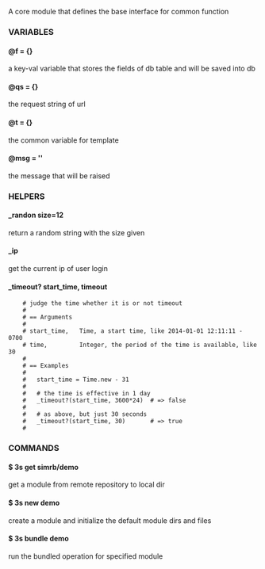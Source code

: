 A core module that defines the base interface for common function


### VARIABLES

#### @f = {}
a key-val variable that stores the fields of db table and will be saved into db

#### @qs = {}
the request string of url

#### @t = {}
the common variable for template

#### @msg = ''
the message that will be raised 


### HELPERS

#### _randon size=12
return a random string with the size given

#### _ip
get the current ip of user login

#### _timeout? start_time, timeout
```
	# judge the time whether it is or not timeout
	#
	# == Arguments
	#
	# start_time, 	Time, a start time, like 2014-01-01 12:11:11 - 0700
	# time, 		Integer, the period of the time is available, like 30
	#
	# == Examples
	#
	# 	start_time = Time.new - 31
	#
	#	# the time is effective in 1 day
	# 	_timeout?(start_time, 3600*24) 	# => false
	#
	#	# as above, but just 30 seconds
	# 	_timeout?(start_time, 30) 		# => true
	#
```

### COMMANDS

#### $ 3s get simrb/demo
get a module from remote repository to local dir

#### $ 3s new demo
create a module and initialize the default module dirs and files

#### $ 3s bundle demo
run the bundled operation for specified module

